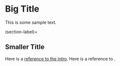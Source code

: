 # Big Title

This is some sample text.

(section-label)=
## Smaller Title

Here is a [reference to the intro](intro.md). Here is a reference to [](section-label).